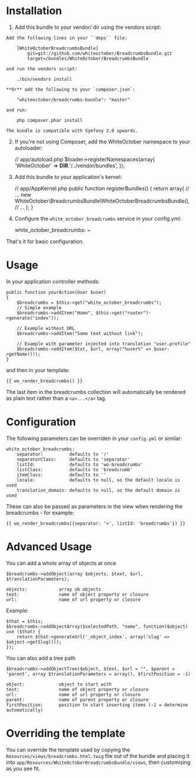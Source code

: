 Installation
============

  1. Add this bundle to your vendor/ dir using the vendors script:

    Add the following lines in your ``deps`` file:

        [WhiteOctoberBreadcrumbsBundle]
            git=git://github.com/whiteoctober/BreadcrumbsBundle.git
            target=/bundles/WhiteOctober/BreadcrumbsBundle

    and run the vendors script:

        ./bin/vendors install

    **Or** add the following to your `composer.json`:

        "whiteoctober/breadcrumbs-bundle": "master"

    and run:

        php composer.phar install

    The bundle is compatible with Symfony 2.0 upwards.


  2. If you're not using Composer, add the WhiteOctober namespace to your autoloader:

        // app/autoload.php
        $loader->registerNamespaces(array(
            'WhiteOctober' => __DIR__.'/../vendor/bundles',
        ));

  3. Add this bundle to your application's kernel:

        // app/AppKernel.php
        public function registerBundles()
        {
            return array(
                // ...
                new WhiteOctober\BreadcrumbsBundle\WhiteOctoberBreadcrumbsBundle(),
                // ...
            );
        }

  4. Configure the `white_october_breadcrumbs` service in your config.yml:

        white_october_breadcrumbs: ~


That's  it for basic configuration.

Usage
=====

In your application controller methods:

    public function yourAction(User $user)
    {
        $breadcrumbs = $this->get("white_october_breadcrumbs");
        // Simple example
        $breadcrumbs->addItem("Home", $this->get("router")->generate("index"));

        // Example without URL
        $breadcrumbs->addItem("Some text without link");

        // Example with parameter injected into translation "user.profile"
        $breadcrumbs->addItem($txt, $url, array("%user%" => $user->getName()));
    }

and then in your template:

    {{ wo_render_breadcrumbs() }}

The last item in the breadcrumbs collection will automatically be rendered
as plain text rather than a `<a>...</a>` tag.

Configuration
=============

The following parameters can be overriden in your `config.yml` or similar:

    white_october_breadcrumbs:
        separator:          defaults to '/'
        separatorClass:     defaults to 'separator'
        listId:             defaults to 'wo-breadcrumbs'
        listClass:          defaults to 'breadcrumb'
        itemClass:          defaults to ''
        locale:             defaults to null, so the default locale is used
        translation_domain: defaults to null, so the default domain is used

These can also be passed as parameters in the view when rendering the
breadcrumbs - for example:
   
    {{ wo_render_breadcrumbs({separator: '>', listId: 'breadcrumbs'}) }}

Advanced Usage
==============

You can add a whole array of objects at once

    $breadcrumbs->addObject(array $objects, $text, $url, $translationParameters);

    objects:            array ob objects
    text:               name of object property or closure
    url:                name of url property or closure

Example:

    $that = $this;
    $breadcrumbs->addObjectArray($selectedPath, "name", function($object) use ($that) {
        return $that->generateUrl('_object_index', array('slug' => $object->getSlug()));
    });

You can also add a tree path

    $breadcrumbs->addObjectTree($object, $text, $url = "", $parent = 'parent', array $translationParameters = array(), $firstPosition = -1)

    object:             object to start with
    text:               name of object property or closure
    url:                name of url property or closure
    parent:             name of parent property or closure
    firstPosition:      position to start inserting items (-1 = determine automatically)

Overriding the template
=======================

You can override the template used by copying the
`Resources/views/breadcrumbs.html.twig` file out of the bundle and placing it
into `app/Resources/WhiteOctoberBreadcrumbsBundle/views`, then customising
as you see fit.
